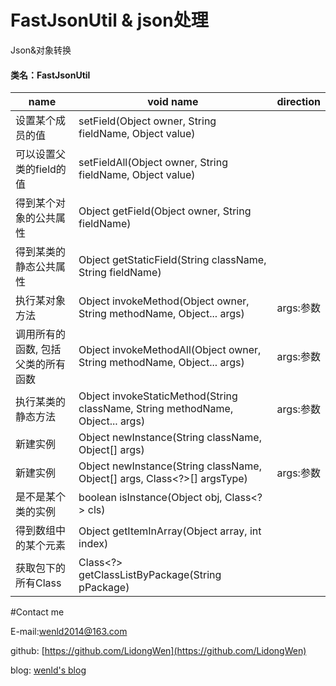 # FastJsonUtil & json处理
Json&对象转换
#### 类名：FastJsonUtil

| name        | void name           | direction  |
| ------------- | ------------- | :-----:|
| 设置某个成员的值      | setField(Object owner, String fieldName, Object value) | |
| 可以设置父类的field的值      |  setFieldAll(Object owner, String fieldName, Object value) |  |
| 得到某个对象的公共属性 | Object getField(Object owner, String fieldName) |    |
| 得到某类的静态公共属性 | Object getStaticField(String className, String fieldName)   |     |
| 执行某对象方法 | Object invokeMethod(Object owner, String methodName, Object... args) |  args:参数  |
| 调用所有的函数, 包括父类的所有函数| Object invokeMethodAll(Object owner, String methodName, Object... args)   |   args:参数   |
| 执行某类的静态方法 | Object invokeStaticMethod(String className, String methodName, Object... args) |   args:参数  |
| 新建实例 | Object newInstance(String className, Object[] args)   |     |
| 新建实例 | Object newInstance(String className, Object[] args, Class<?>[] argsType) |   args:参数  |
| 是不是某个类的实例 | boolean isInstance(Object obj, Class<?> cls) |     |
| 得到数组中的某个元素 | Object getItemInArray(Object array, int index) |    |
| 获取包下的所有Class |  Class<?> getClassListByPackage(String pPackage) |

#Contact me

E-mail:wenld2014@163.com

github: [https://github.com/LidongWen](https://github.com/LidongWen)

blog: [wenld's blog](http://blog.csdn.net/sinat_15877283)
